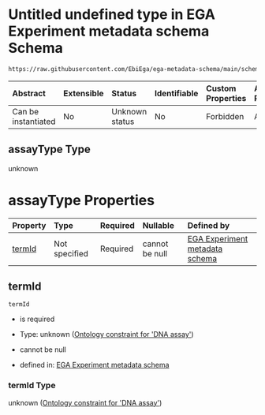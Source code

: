 # Untitled undefined type in EGA Experiment metadata schema Schema

```txt
https://raw.githubusercontent.com/EbiEga/ega-metadata-schema/main/schemas/EGA.experiment.json#/anyOf/0/then/properties/assayType
```



| Abstract            | Extensible | Status         | Identifiable | Custom Properties | Additional Properties | Access Restrictions | Defined In                                                                           |
| :------------------ | :--------- | :------------- | :----------- | :---------------- | :-------------------- | :------------------ | :----------------------------------------------------------------------------------- |
| Can be instantiated | No         | Unknown status | No           | Forbidden         | Allowed               | none                | [EGA.experiment.json\*](../../../schemas/EGA.experiment.json "open original schema") |

## assayType Type

unknown

# assayType Properties

| Property          | Type          | Required | Nullable       | Defined by                                                                                                                                                                                                                                                                                                                                                                 |
| :---------------- | :------------ | :------- | :------------- | :------------------------------------------------------------------------------------------------------------------------------------------------------------------------------------------------------------------------------------------------------------------------------------------------------------------------------------------------------------------------- |
| [termId](#termid) | Not specified | Required | cannot be null | [EGA Experiment metadata schema](ega-1-anyof-if-the-assayed-molecule-is-deoxyribonucleic-acid-then-the-assay-type-must-be-of-dna-asay-type-then-properties-assaytype-properties-ontology-constraint-for-dna-assay.md "https://raw.githubusercontent.com/EbiEga/ega-metadata-schema/main/schemas/EGA.experiment.json#/anyOf/0/then/properties/assayType/properties/termId") |

## termId



`termId`

*   is required

*   Type: unknown ([Ontology constraint for 'DNA assay'](ega-1-anyof-if-the-assayed-molecule-is-deoxyribonucleic-acid-then-the-assay-type-must-be-of-dna-asay-type-then-properties-assaytype-properties-ontology-constraint-for-dna-assay.md))

*   cannot be null

*   defined in: [EGA Experiment metadata schema](ega-1-anyof-if-the-assayed-molecule-is-deoxyribonucleic-acid-then-the-assay-type-must-be-of-dna-asay-type-then-properties-assaytype-properties-ontology-constraint-for-dna-assay.md "https://raw.githubusercontent.com/EbiEga/ega-metadata-schema/main/schemas/EGA.experiment.json#/anyOf/0/then/properties/assayType/properties/termId")

### termId Type

unknown ([Ontology constraint for 'DNA assay'](ega-1-anyof-if-the-assayed-molecule-is-deoxyribonucleic-acid-then-the-assay-type-must-be-of-dna-asay-type-then-properties-assaytype-properties-ontology-constraint-for-dna-assay.md))
